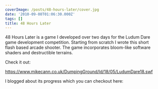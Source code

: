 ```yaml
---
coverImage: /posts/48-hours-later/cover.jpg
date: '2010-09-08T01:06:30.000Z'
tags: []
title: 48 Hours Later
---
```


48 Hours Later is a game I developed over two days for the Ludum Dare game development competition. Starting from scratch I wrote this short flash based arcade shooter. The game incorporates bloom-like software shaders and destructible terrains.

<!-- more -->

Check it out:

https://www.mikecann.co.uk/DumpingGround/ld/18/05/LudumDare18.swf

I blogged about its progress which you can checkout here:
